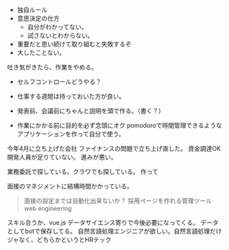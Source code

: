 # 

- 独自ルール
- 意思決定の仕方
    - 自分がわかってない。
    - 試さないとわからない。
- 重要だと思い続けて取り組むと失敗するぞ
- 大したことない。

吐き気がきたら、作業をやめる。

- セルフコントロールどうやる？

- 仕事する週間は持っておいた方が良い。

- 発表前、会議前にちゃんと説明を頭で作る。（書く？）

- 作業にかかる前に目的を必ず念頭にオク
pomodoroで時間管理できるようなアプリケーションを作って自分で使う。


今年4月に立ち上げた会社
ファイナンスの問題で立ち上げ直した。
資金調達OK
開発人員が足りていない。
進みが悪い。

業務委託で探している。クラワでも探している。
作って

面接のマネジメントに結構時間かかっている。

> 面接の設定までは自動化出来ないか？
採用ページを作れる管理ツール
web engineering

スキル合うか、vue.js
データサイエンス寄りで今後必要になってくる。
データとしてbotで保存してる。
自然言語処理エンジニアが欲しい。自然言語処理だけジャなく、どちらかというとHRテック